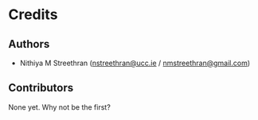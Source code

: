 # Credits

## Authors

- Nithiya M Streethran (<nstreethran@ucc.ie> / <nmstreethran@gmail.com>)

## Contributors

None yet. Why not be the first?
